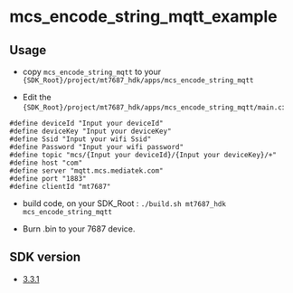 # mcs_encode_string_mqtt_example

## Usage

* copy `mcs_encode_string_mqtt` to your `{SDK_Root}/project/mt7687_hdk/apps/mcs_encode_string_mqtt`

* Edit the `{SDK_Root}/project/mt7687_hdk/apps/mcs_encode_string_mqtt/main.c`:

```
#define deviceId "Input your deviceId"
#define deviceKey "Input your deviceKey"
#define Ssid "Input your wifi Ssid"
#define Password "Input your wifi password"
#define topic "mcs/{Input your deviceId}/{Input your deviceKey}/+"
#define host "com"
#define server "mqtt.mcs.mediatek.com"
#define port "1883"
#define clientId "mt7687"
```

* build code, on your SDK_Root : `./build.sh mt7687_hdk mcs_encode_string_mqtt`

* Burn .bin to your 7687 device.

## SDK version

* [3.3.1](https://cdn.mediatek.com/download_page/index.html?platform=RTOS&version=v3.3.1&filename=LinkIt_SDK_V3.3.1_public.tar.gz)
